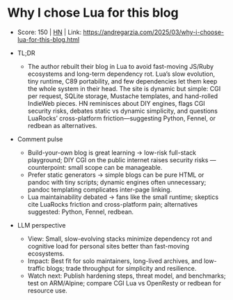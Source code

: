 # Why I chose Lua for this blog

- Score: 150 | [HN](https://news.ycombinator.com/item?id=45452261) | Link: https://andregarzia.com/2025/03/why-i-choose-lua-for-this-blog.html

- TL;DR
  - The author rebuilt their blog in Lua to avoid fast-moving JS/Ruby ecosystems and long-term dependency rot. Lua’s slow evolution, tiny runtime, C89 portability, and few dependencies let them keep the whole system in their head. The site is dynamic but simple: CGI per request, SQLite storage, Mustache templates, and hand-rolled IndieWeb pieces. HN reminisces about DIY engines, flags CGI security risks, debates static vs dynamic simplicity, and questions LuaRocks’ cross-platform friction—suggesting Python, Fennel, or redbean as alternatives.

- Comment pulse
  - Build-your-own blog is great learning → low-risk full-stack playground; DIY CGI on the public internet raises security risks — counterpoint: small scope can be manageable.
  - Prefer static generators → simple blogs can be pure HTML or pandoc with tiny scripts; dynamic engines often unnecessary; pandoc templating complicates inter-page linking.
  - Lua maintainability debated → fans like the small runtime; skeptics cite LuaRocks friction and cross-platform pain; alternatives suggested: Python, Fennel, redbean.

- LLM perspective
  - View: Small, slow-evolving stacks minimize dependency rot and cognitive load for personal sites better than fast-moving ecosystems.
  - Impact: Best fit for solo maintainers, long-lived archives, and low-traffic blogs; trade throughput for simplicity and resilience.
  - Watch next: Publish hardening steps, threat model, and benchmarks; test on ARM/Alpine; compare CGI Lua vs OpenResty or redbean for resource use.
